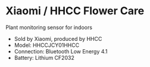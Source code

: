 # Xiaomi / HHCC Flower Care

Plant monitoring sensor for indoors

- Sold by Xiaomi, produced by HHCC
- Model: HHCCJCY01HHCC
- Connection: Bluetooth Low Energy 4.1
- Battery: Lithium CF2032

